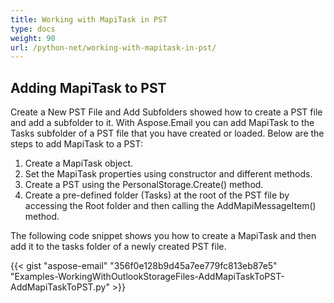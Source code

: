 ```yaml
---
title: Working with MapiTask in PST
type: docs
weight: 90
url: /python-net/working-with-mapitask-in-pst/
---
```



## **Adding MapiTask to PST**
Create a New PST File and Add Subfolders showed how to create a PST file and add a subfolder to it. With Aspose.Email you can add MapiTask to the Tasks subfolder of a PST file that you have created or loaded. Below are the steps to add MapiTask to a PST:

1. Create a MapiTask object.
1. Set the MapiTask properties using constructor and different methods.
1. Create a PST using the PersonalStorage.Create() method.
1. Create a pre-defined folder (Tasks) at the root of the PST file by accessing the Root folder and then calling the AddMapiMessageItem() method.

The following code snippet shows you how to create a MapiTask and then add it to the tasks folder of a newly created PST file.



{{< gist "aspose-email" "356f0e128b9d45a7ee779fc813eb87e5" "Examples-WorkingWithOutlookStorageFiles-AddMapiTaskToPST-AddMapiTaskToPST.py" >}}
